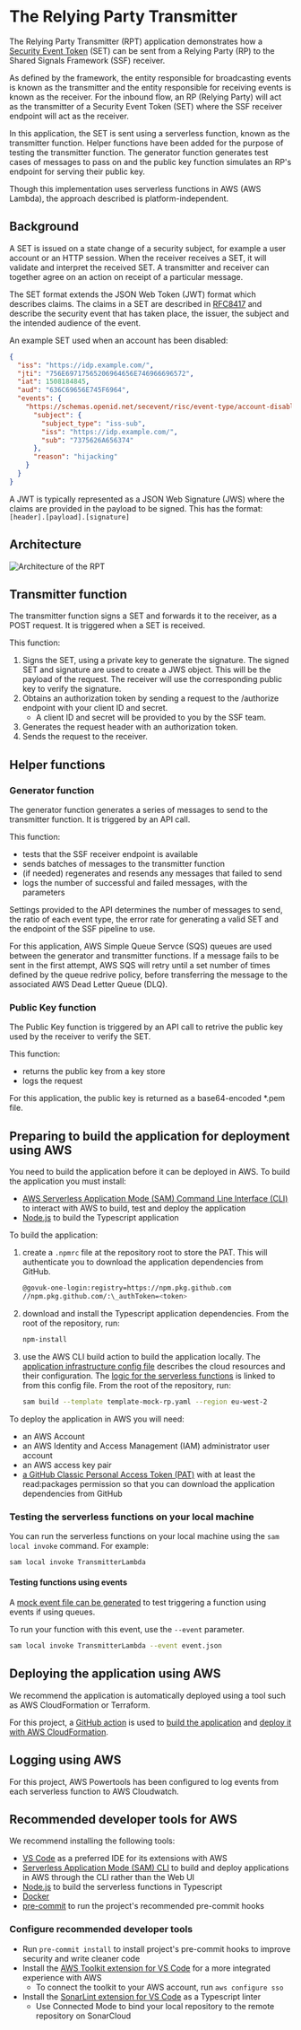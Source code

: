 # The Relying Party Transmitter

The Relying Party Transmitter (RPT) application demonstrates how a [Security Event Token](https://datatracker.ietf.org/doc/html/rfc8417) (SET) can be sent from a Relying Party (RP) to the Shared Signals Framework (SSF) receiver.

As defined by the framework, the entity responsible for broadcasting events is known as the transmitter and the entity responsible for receiving events is known as the receiver. For the inbound flow, an RP (Relying Party) will act as the transmitter of a Security Event Token (SET) where the SSF receiver endpoint will act as the receiver.

In this application, the SET is sent using a serverless function, known as the transmitter function. Helper functions have been added for the purpose of testing the transmitter function. The generator function generates test cases of messages to pass on and the public key function simulates an RP's endpoint for serving their public key.

Though this implementation uses serverless functions in AWS (AWS Lambda), the approach described is platform-independent.

## Background

A SET is issued on a state change of a security subject, for example a user account or an HTTP session. When the receiver receives a SET, it will validate and interpret the received SET. A transmitter and receiver can together agree on an action on receipt of a particular message.

The SET format extends the JSON Web Token (JWT) format which describes claims. The claims in a SET are described in [RFC8417](https://datatracker.ietf.org/doc/html/rfc8417) and describe the security event that has taken place, the issuer, the subject and the intended audience of the event.

An example SET used when an account has been disabled:

```json
{
  "iss": "https://idp.example.com/",
  "jti": "756E69717565206964656E746966696572",
  "iat": 1508184845,
  "aud": "636C69656E745F6964",
  "events": {
    "https://schemas.openid.net/secevent/risc/event-type/account-disabled": {
      "subject": {
        "subject_type": "iss-sub",
        "iss": "https://idp.example.com/",
        "sub": "7375626A656374"
      },
      "reason": "hijacking"
    }
  }
}
```

A JWT is typically represented as a JSON Web Signature (JWS) where the claims are provided in the payload to be signed. This has the format: `[header].[payload].[signature]`

## Architecture

![Architecture of the RPT](/READMEresources/MainArchitecture.png)

## Transmitter function

The transmitter function signs a SET and forwards it to the receiver, as a POST request. It is triggered when a SET is received.

This function:

1. Signs the SET, using a private key to generate the signature. The signed SET and signature are used to create a JWS object. This will be the payload of the request. The receiver will use the corresponding public key to verify the signature.
2. Obtains an authorization token by sending a request to the /authorize endpoint with your client ID and secret.
   - A client ID and secret will be provided to you by the SSF team.
3. Generates the request header with an authorization token.
4. Sends the request to the receiver.

## Helper functions

### Generator function

The generator function generates a series of messages to send to the transmitter function. It is triggered by an API call.

This function:

- tests that the SSF receiver endpoint is available
- sends batches of messages to the transmitter function
- (if needed) regenerates and resends any messages that failed to send
- logs the number of successful and failed messages, with the parameters

Settings provided to the API determines the number of messages to send, the ratio of each event type, the error rate for generating a valid SET and the endpoint of the SSF pipeline to use.

For this application, AWS Simple Queue Servce (SQS) queues are used between the generator and transmitter functions. If a message fails to be sent in the first attempt, AWS SQS will retry until a set number of times defined by the queue redrive policy, before transferring the message to the associated AWS Dead Letter Queue (DLQ).

### Public Key function

The Public Key function is triggered by an API call to retrive the public key used by the receiver to verify the SET.

This function:

- returns the public key from a key store
- logs the request

For this application, the public key is returned as a base64-encoded \*.pem file.

## Preparing to build the application for deployment using AWS

You need to build the application before it can be deployed in AWS. To build the application you must install:

- [AWS Serverless Application Mode (SAM) Command Line Interface (CLI)](https://docs.aws.amazon.com/serverless-application-model/latest/developerguide/serverless-sam-cli-install.html) to interact with AWS to build, test and deploy the application
- [Node.js](https://nodejs.org/en/download/current) to build the Typescript application

To build the application:

1. create a `.npmrc` file at the repository root to store the PAT. This will authenticate you to download the application dependencies from GitHub.

   ```bash
   @govuk-one-login:registry=https://npm.pkg.github.com
   //npm.pkg.github.com/:\_authToken=<token>
   ```

2. download and install the Typescript application dependencies. From the root of the repository, run:

   ```bash
   npm-install
   ```

3. use the AWS CLI build action to build the application locally. The [application infrastructure config file](template-rpt.yaml) describes the cloud resources and their configuration. The [logic for the serverless functions](/src/lambdas/) is linked to from this config file. From the root of the repository, run:

   ```bash
   sam build --template template-mock-rp.yaml --region eu-west-2
   ```

To deploy the application in AWS you will need:

- an AWS Account
- an AWS Identity and Access Management (IAM) administrator user account
- an AWS access key pair
- [a GitHub Classic Personal Access Token (PAT)](https://docs.github.com/en/authentication/keeping-your-account-and-data-secure/managing-your-personal-access-tokens) with at least the read:packages permission so that you can download the application dependencies from GitHub

### Testing the serverless functions on your local machine

You can run the serverless functions on your local machine using the `sam local invoke` command. For example:

```bash
sam local invoke TransmitterLambda
```

#### Testing functions using events

A [mock event file can be generated](https://docs.aws.amazon.com/serverless-application-model/latest/developerguide/sam-cli-command-reference-sam-local-generate-event.html) to test triggering a function using events if using queues.

To run your function with this event, use the `--event` parameter.

```bash
sam local invoke TransmitterLambda --event event.json
```

## Deploying the application using AWS

We recommend the application is automatically deployed using a tool such as AWS CloudFormation or Terraform.

For this project, a [GitHub action](.github/workflows/deploy-branch.yaml) is used to [build the application](.github/workflows/build.yaml) and [deploy it with AWS CloudFormation](.github/workflows/deploy-to-aws.yaml).

## Logging using AWS

For this project, AWS Powertools has been configured to log events from each serverless function to AWS Cloudwatch.

## Recommended developer tools for AWS

We recommend installing the following tools:

- [VS Code](https://code.visualstudio.com/download) as a preferred IDE for its extensions with AWS
- [Serverless Application Mode (SAM) CLI](https://docs.aws.amazon.com/serverless-application-model/latest/developerguide/serverless-sam-cli-install.html) to build and deploy applications in AWS through the CLI rather than the Web UI
- [Node.js](https://nodejs.org/en/) to build the serverless functions in Typescript
- [Docker](https://docs.docker.com/desktop/)
- [pre-commit](https://pre-commit.com) to run the project's recommended pre-commit hooks

### Configure recommended developer tools

- Run `pre-commit install` to install project's pre-commit hooks to improve security and write cleaner code
- Install the [AWS Toolkit extension for VS Code](https://docs.aws.amazon.com/toolkit-for-vscode/latest/userguide/welcome.html) for a more integrated experience with AWS
  - To connect the toolkit to your AWS account, run `aws configure sso`
- Install the [SonarLint extension for VS Code](https://marketplace.visualstudio.com/items?itemName=SonarSource.sonarlint-vscode) as a Typescript linter
  - Use Connected Mode to bind your local repository to the remote repository on SonarCloud

